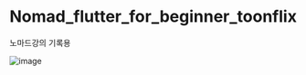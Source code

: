 # Nomad_flutter_for_beginner_toonflix

노마드강의 기록용

![image](https://user-images.githubusercontent.com/122064545/223379523-05d4a299-c958-41fc-9654-1a1e4408c8cc.png)
